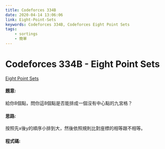 ```yaml
---
title: Codeforces 334B
date: 2020-04-14 13:06:06
link: Eight-Point-Sets
keywords: Codeforces 334B, Codeforces Eight Point Sets
tags:
    - sortings
    - 簡單
---
```

# Codeforces 334B - Eight Point Sets
[Eight Point Sets](https://codeforces.com/problemset/problem/334/B)


#### 題意:
給你8個點，問你這8個點是否能排成一個沒有中心點的九宮格？
<!-- more -->
#### 思路:
按照先x後y的順序小排到大，然後依照規則比對座標的相等跟不相等。

#### 程式碼:
<script src="https://gist.github.com/Daviswww/71f0f6f8ee6989f953238a85941082b8.js"></script>